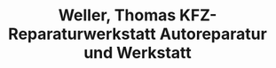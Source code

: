 ---
title: "Weller, Thomas KFZ-Reparaturwerkstatt Autoreparatur und Werkstatt"
url: /elkenroth/weller-thomas-kfz-reparaturwerkstatt-autoreparatur-und-werkstatt/
shop: Autowerkstatt
---